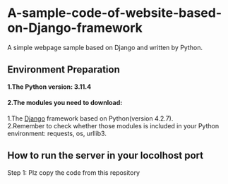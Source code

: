 # A-sample-code-of-website-based-on-Django-framework
A simple webpage sample based on Django and written by Python.
## Environment Preparation
**1.The Python version: 3.11.4**<br>
#### 2.The modules you need to download:
1.The [Django](https://www.djangoproject.com/download/) framework based on Python(version 4.2.7).<br>
2.Remember to check whether those modules is included in your Python environment: requests, os, urllib3.<br>
## How to run the server in your locolhost port
Step 1: Plz copy the code from this repository 
